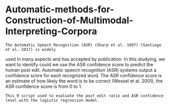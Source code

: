 # Automatic-methods-for-Construction-of-Multimodal-Interpreting-Corpora

    The Automatic Speech Recognition (ASR) (Sharp et al. 1997) (Santiago et al. 2017) is widely 
used in many aspects and has accepted by publication. In this studying, we want to identify could 
we use the ASR confidence score to predict the human post edit. Automatic speech recognition (ASR) systems 
output a confidence score for each recognized word. The ASR confidence score is an estimate of how 
likely the word is to be correct (Wessel et al. 2001), the ASR confidence score is from 0 to 1.

    This R script used to evaluate the post edit ratio and ASR confidence level with the logistic regression model.
